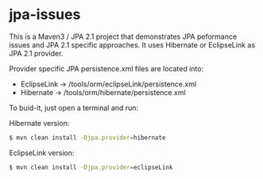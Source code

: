# jpa-issues

This is a Maven3 / JPA 2.1 project that demonstrates JPA peformance issues and JPA 2.1 specific approaches. It uses Hibernate or EclipseLink as JPA 2.1 provider. 

Provider specific JPA persistence.xml files are located into:

  - EclipseLink -> /tools/orm/eclipseLink/persistence.xml
  - Hibernate   -> /tools/orm/hibernate/persistence.xml
  
To buid-it, just open a terminal and run:


Hibernate version:
```sh
$ mvn clean install -Djpa.provider=hibernate
```

EclipseLink version:
```sh
$ mvn clean install -Djpa.provider=eclipseLink
```


